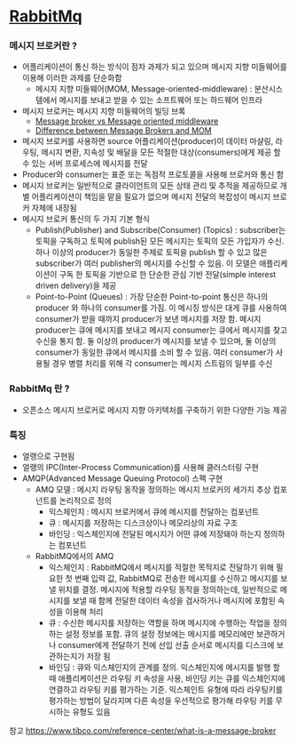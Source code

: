 # [RabbitMq](https://www.rabbitmq.com/)

### 메시지 브로커란 ?
- 어플리케이션이 통신 하는 방식이 점차 과제가 되고 있으며 메시지 지향 미들웨어를 이용해 이러한 과제를 단순화함
  - 메시지 지향 미들웨어(MOM, Message-oriented-middleware) : 분산시스템에서 메시지를 보내고 받을 수 있는 소프트웨어 또는 하드웨어 인프라
- 메시지 브로커는 메시지 지향 미들웨어의 빌딩 브록
  - [Message broker vs Message oriented middleware](https://stackoverflow.com/questions/13202200/message-broker-vs-mom-message-oriented-middleware)
  - [Difference between Message Brokers and MOM](https://searchmicroservices.techtarget.com/answer/Difference-between-Message-Brokers-and-MOM)
- 메시지 브로커를 사용하면 source 어플리케이션(producer)이 데이터 마샬링, 라우팅, 메시지 변환, 지속성 및 배달을 모든 적절한 대상(consumers)에게 제공 할 수 있는 서버 프로세스에 메시지를 전달
- Producer와 consumer는 표준 또는 독점적 프로토콜을 사용해 브로커와 통신 함 
- 메시지 브로커는 일반적으로 클라이언트의 모든 상태 관리 및 추적을 제공하므로 개별 어플리케이션이 책임을 맡을 필요가 없으며 메시지 전달의 복잡성이 메시지 브로커 자체에 내장됨
- 메시지 브로커 통신의 두 가지 기본 형식
  - Publish(Publisher) and Subscribe(Consumer) (Topics) : subscriber는 토픽을 구독하고 토픽에 publish된 모든 메시지는 토픽의 모든 가입자가 수신. 하나 이상의 producer가 동일한 주제로 토픽을 publish 할 수 있고 많은 subscriber가 여러 publisher의 메시지를 수신할 수 있음. 이 모델은 애플리케이션이 구독 한 토픽을 기반으로 한 단순한 관심 기반 전달(simple interest driven delivery)을 제공
  - Point-to-Point (Queues) : 가장 단순한 Point-to-point 통신은 하나의 producer 와 하나의 consumer를 가짐. 이 메시징 방식은 대게 큐를 사용하여 consumer가 받을 때까지 producer가 보낸 메시지를 저장 함. 메시지 producer는 큐에 메시지를 보내고 메시지 consumer는 큐에서 메시지를 찾고 수신을 통지 함. 둘 이상의 producer가 메시지를 보낼 수 있으며, 둘 이상의 consumer가 동일한 큐에서 메시지를 소비 할 수 있음. 여러 consumer가 사용될 경우 병렬 처리를 위해 각 consumer는 메시지 스트림의 일부를 수신 

### RabbitMq 란 ?
- 오픈소스 메시지 브로커로 메시지 지향 아키텍처를 구축하기 위한 다양한 기능 제공

### 특징
- 얼랭으로 구현됨
- 얼랭의 IPC(Inter-Process Communication)를 사용해 클러스터링 구현
- AMQP(Advanced Message Queuing Protocol) 스펙 구현
  - AMQ 모델 : 메시지 라우팅 동작을 정의하는 메시지 브로커의 세가지 추상 컴포넌트를 논리적으로 정의
    - 익스체인지 : 메시지 브로커에서 큐에 메시지를 전달하는 컴포넌트
    - 큐 : 메시지를 저장하는 디스크상이나 메모리상의 자료 구조
    - 바인딩 : 익스체인지에 전달된 메시지가 어떤 큐에 저장돼야 하는지 정의하는 컴포넌트
  - RabbitMQ에서의 AMQ
    - 익스체인지 : RabbitMQ에서 메시지를 적절한 목적지로 전달하기 위해 필요한 첫 번째 입력 값, RabbitMQ로 전송한 메시지를 수신하고 메시지를 보낼 위치를 결정. 메시지에 적용할 라우팅 동작을 정의하는데, 일반적으로 메시지를 보낼 때 함께 전달한 데이터 속성을 검사하거나 메시지에 포함된 속성을 이용해 처리
    - 큐 : 수신한 메시지를 저장하는 역할을 하며 메시지에 수행하는 작업을 정의하는 설정 정보를 포함. 큐의 설정 정보에는 메시지를 메모리에만 보관하거나 consumer에게 전달하기 전에 선입 선출 순서로 메시지를 디스크에 보관하는지가 저장 됨
    - 바인딩 : 큐와 익스체인지의 관계를 정의. 익스체인지에 메시지를 발행 할 때 애플리케이션은 라우팅 키 속성을 사용, 바인딩 키는 큐를 익스체인지에 연결하고 라우팅 키를 평가하는 기준. 익스체인트 유형에 따라 라우팅키를 평가하는 방법이 달라지며 다른 속성을 우선적으로 평가해 라우팅 키를 무시하는 유형도 있음

참고
https://www.tibco.com/reference-center/what-is-a-message-broker
